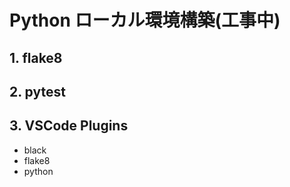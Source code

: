 # Python ローカル環境構築(工事中)

## 1. flake8

## 2. pytest

## 3. VSCode Plugins

- black
- flake8
- python
